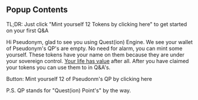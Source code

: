 ## Popup Contents

TL;DR: Just click "Mint yourself 12 Tokens by clicking here" to get started on your first Q&A

Hi Pseudonym, glad to see you using Quest(ion) Engine. We see your wallet of Pseudonym's QP's are empty. No need for alarm, you can mint some yourself. These tokens have your name on them because they are under your sovereign control. [Your life has value](https://youtu.be/MRuS3dxKK9U?t=63) after all. After you have claimed your tokens you can use them to in Q&A's.

Button: Mint yourself 12 of Pseudonm's QP by clicking here

P.S. QP stands for "Quest(ion) Point's" by the way. 